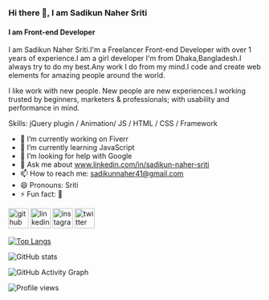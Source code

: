 ### Hi there 👋, I am Sadikun Naher Sriti
#### I am Front-end Developer

I am Sadikun Naher Sriti.I'm a Freelancer Front-end Developer with over 1 years of experience.I am a girl developer I'm from Dhaka,Bangladesh.I always try to do my best.Any work I do from my mind.I code and create web elements for amazing people around the world.

I like work with new people. New people are new experiences.I working trusted by beginners, marketers & professionals; with usability and performance in mind.

Skills: jQuery plugin / Animation/ JS / HTML / CSS / Framework

- 🔭 I’m currently working on Fiverr 
- 🌱 I’m currently learning JavaScript 
- 🤔 I’m looking for help with Google 
- 💬 Ask me about www.linkedin.com/in/sadikun-naher-sriti 
- 📫 How to reach me: sadikunnaher41@gmail.com 
- 😄 Pronouns: Sriti 
- ⚡ Fun fact: 🙂 


[<img src='https://cdn.jsdelivr.net/npm/simple-icons@3.0.1/icons/github.svg' alt='github' height='40'>](https://github.com/Sriti-coder)  [<img src='https://cdn.jsdelivr.net/npm/simple-icons@3.0.1/icons/linkedin.svg' alt='linkedin' height='40'>](https://www.linkedin.com/in/www.linkedin.com/in/sadikun-naher-sriti/)  [<img src='https://cdn.jsdelivr.net/npm/simple-icons@3.0.1/icons/instagram.svg' alt='instagram' height='40'>](https://www.instagram.com/snsriti/)  [<img src='https://cdn.jsdelivr.net/npm/simple-icons@3.0.1/icons/twitter.svg' alt='twitter' height='40'>](https://twitter.com/https://twitter.com/https://twitter.com/SnSriti)  

[![Top Langs](https://github-readme-stats.vercel.app/api/top-langs/?username=Sriti-coder)](https://github.com/anuraghazra/github-readme-stats)

![GitHub stats](https://github-readme-stats.vercel.app/api?username=Sriti-coder&show_icons=true)  

![GitHub Activity Graph](https://activity-graph.herokuapp.com/graph?username=Sriti-coder)  

![Profile views](https://gpvc.arturio.dev/Sriti-coder)  
